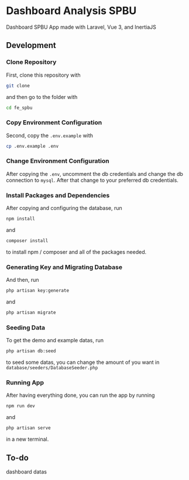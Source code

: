 # Dashboard Analysis SPBU

Dashboard SPBU App made with Laravel, Vue 3, and InertiaJS

## Development
### Clone Repository
First, clone this repository with 
```sh
git clone
```
 and then go to the folder with 
 ```sh
 cd fe_spbu
 ```
### Copy Environment Configuration
Second, copy the `.env.example` with 
```sh
cp .env.example .env
```

### Change Environment Configuration
After copying the `.env`, uncomment the db credentials and change the db connection to `mysql`. After that change to your preferred db credentials.

### Install Packages and Dependencies
After copying and configuring the database, run 
```sh
npm install
```
and 
```sh
composer install
```
to install npm / composer and all of the packages needed.

### Generating Key and Migrating Database
And then, run 
```sh
php artisan key:generate
```
and 
```sh
php artisan migrate
```

### Seeding Data
To get the demo and example datas, run 
```sh
php artisan db:seed
```
to seed some datas, you can change the amount of you want in `database/seeders/DatabaseSeeder.php`

### Running App
After having everything done, you can run the app by running 
```sh
npm run dev
```
and 
```sh
php artisan serve
```
in a new terminal.

## To-do
dashboard datas
